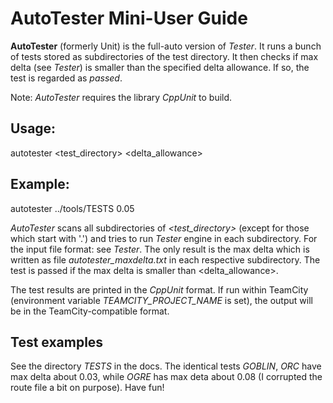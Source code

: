 # AutoTester Mini-User Guide

__AutoTester__ (formerly Unit) is the full-auto version of _Tester_. It runs a bunch of tests stored as subdirectories of
the test directory. It then checks if max delta (see _Tester_) is smaller than the specified 
delta allowance. If so, the test is regarded as _passed_. 

Note: _AutoTester_ requires the library _CppUnit_ to build.

## Usage:

autotester <test\_directory> <delta\_allowance>

## Example:

autotester ../tools/TESTS  0.05

_AutoTester_ scans all subdirectories of _<test\_directory>_ (except for those which start with '.') and tries
to run _Tester_ engine in each subdirectory. For the input file format: see _Tester_. The only result
is the max delta which is written as file _autotester\_maxdelta.txt_ in each respective subdirectory.
The test is passed if the max delta is smaller than <delta\_allowance>.

The test results are printed in the _CppUnit_ format. If run within TeamCity (environment variable 
_TEAMCITY\_PROJECT\_NAME_ is set), the output will be in the TeamCity-compatible format.

## Test examples

See the directory _TESTS_ in the docs. The identical tests _GOBLIN_, _ORC_ have max delta about 
0.03, while _OGRE_ has max deta about 0.08 (I corrupted the route file a bit on purpose). Have fun!
